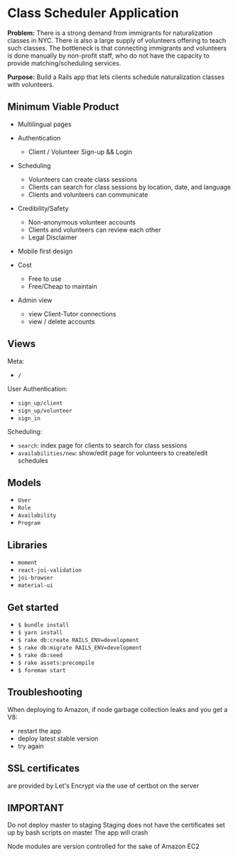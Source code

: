 # Class Scheduler Application

**Problem:** There is a strong demand from immigrants for naturalization classes
in NYC. There is also a large supply of volunteers offering to teach such
classes. The bottleneck is that connecting immigrants and volunteers is done
manually by non-profit staff, who do not have the capacity to provide
matching/scheduling services.

**Purpose:** Build a Rails app that lets clients schedule naturalization classes with
volunteers.

## Minimum Viable Product

- Multilingual pages

- Authentication
	- Client / Volunteer Sign-up && Login

- Scheduling
	- Volunteers can create class sessions
	- Clients can search for class sessions by location, date, and language
	- Clients and volunteers can communicate

- Credibility/Safety
	- Non-anonymous volunteer accounts
	- Clients and volunteers can review each other
	- Legal Disclaimer

- Mobile first design

- Cost
	- Free to use
	- Free/Cheap to maintain

- Admin view
	- view Client-Tutor connections
	- view / delete accounts

## Views

Meta:
- `/`

User Authentication:
- `sign_up/client`
- `sign_up/volunteer`
- `sign_in`

Scheduling:
- `search`: index page for clients to search for class sessions
- `availabilities/new`: show/edit page for volunteers to create/edit schedules

## Models

- `User`
- `Role`
- `Availability`
- `Program`

## Libraries

- `moment`
- `react-joi-validation`
- `joi-browser`
- `material-ui`

## Get started

- `$ bundle install`
- `$ yarn install`
- `$ rake db:create RAILS_ENV=development`
- `$ rake db:migrate RAILS_ENV=development`
- `$ rake db:seed`
- `$ rake assets:precompile`
- `$ foreman start`

## Troubleshooting

When deploying to Amazon, if node garbage collection leaks and you get a V8:
- restart the app
- deploy latest stable version
- try again

## SSL certificates

are provided by Let's Encrypt via the use of certbot on the server

## IMPORTANT

Do not deploy master to staging
Staging does not have the certificates set up by bash scripts on master
The app will crash

Node modules are version controlled for the sake of Amazon EC2
